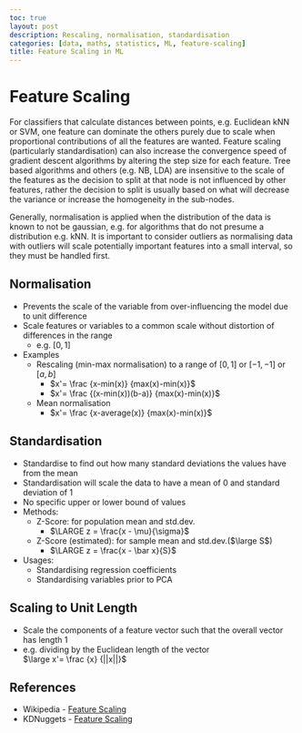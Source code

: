 ```yaml
---
toc: true
layout: post
description: Rescaling, normalisation, standardisation
categories: [data, maths, statistics, ML, feature-scaling]
title: Feature Scaling in ML
---
```


# Feature Scaling

For classifiers that calculate distances between points, e.g. Euclidean kNN or SVM, one feature can dominate the others purely due to scale when proportional contributions of all the features are wanted. Feature scaling (particularly standardisation) can also increase the convergence speed of gradient descent algorithms by altering the step size for each feature. Tree based algorithms and others (e.g. NB, LDA) are insensitive to the scale of the features as the decision to split at that node is not influenced by other features, rather the decision to split is usually based on what will decrease the variance or increase the homogeneity in the sub-nodes.

Generally, normalisation is applied when the distribution of the data is known to not be gaussian, e.g. for algorithms that do not presume a distribution e.g. kNN. It is important to consider outliers as normalising data with outliers will scale potentially important features into a small interval, so they must be handled first.

## Normalisation

- Prevents the scale of the variable from over-influencing the model due to unit difference
- Scale features or variables to a common scale without distortion of differences in the range
  - e.g. $[0,1]$
- Examples
  - Rescaling (min-max normalisation) to a range of $[0,1]$ or $[-1,-1]$ or $[a,b]$
    - $x'= \frac {x-min(x)} {max(x)-min(x)}$
    - $x'= \frac {(x-min(x))(b-a)} {max(x)-min(x)}$
  - Mean normalisation
    - $x'= \frac {x-average(x)} {max(x)-min(x)}$

## Standardisation

- Standardise to find out how many standard deviations the values have from the mean
- Standardisation will scale the data to have a mean of 0 and standard deviation of 1
- No specific upper or lower bound of values
- Methods:
  - Z-Score: for population mean and std.dev.
    - $\LARGE z = \frac{x - \mu}{\sigma}$
  - Z-Score (estimated): for sample mean and std.dev.($\large S$)
    - $\LARGE z = \frac{x - \bar x}{S}$
- Usages:
  - Standardising regression coefficients
  - Standardising variables prior to PCA

## Scaling to Unit Length

- Scale the components of a feature vector such that the overall vector has length 1
- e.g. dividing by the Euclidean length of the vector  
  $\large x'= \frac {x} {||x||}$

## References

- Wikipedia - [Feature Scaling](https://en.wikipedia.org/wiki/Feature_scaling#Methods)
- KDNuggets - [Feature Scaling](https://www.kdnuggets.com/2020/04/data-transformation-standardization-normalization.html)
